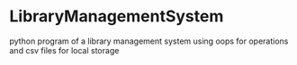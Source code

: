 # LibraryManagementSystem
python program of a library management system using oops for operations and csv files for local storage 
